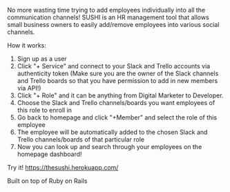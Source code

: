 No more wasting time trying to add employees individually into all the communication channels!
SUSHI is an HR management tool that allows small business owners to easily add/remove employees into various social channels.

How it works:
1. Sign up as a user
2. Click "+ Service" and connect to your Slack and Trello accounts via authenticity token (Make sure you are the owner of the Slack channels and Trello boards so that you have permission to add in new members via API!)
3. Click "+ Role" and it can be anything from Digital Marketer to Developer. 
4. Choose the Slack and Trello channels/boards you want employees of this role to enroll in
5. Go back to homepage and click "+Member" and select the role of this employee
6. The employee will be automatically added to the chosen Slack and Trello channels/boards of that particular role
7. Now you can look up and search through your employees on the homepage dashboard! 

Try it! https://thesushi.herokuapp.com/ 

Built on top of Ruby on Rails
